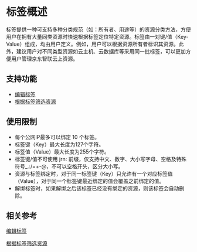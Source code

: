 # 标签概述

标签提供一种可支持多种分类规范（如：所有者、用途等）的资源分类方法，方便用户在拥有大量同类资源时快速根据标签定位特定资源。标签由一对键/值（Key-Value）组成，均由用户定义。例如，用户可以根据资源所有者标识其资源。此外，建议用户对不同类型资源如云主机、云数据库等采用同一批标签，可以更加方便用户管理京东智联云上资源。

## 支持功能

* [编辑标签](Edit-Tag.md)
* [根据标签筛选资源](Filter-by-Tag.md)


## 使用限制

* 每个公网IP最多可以绑定 10 个标签。
* 标签键（Key）最大长度为127个字符。
* 标签值（Value）最大长度为255个字符。
* 标签键/值不可使用 jrn: 前缀，仅支持中文、数字、大小写字母、空格及特殊符号_.:/=+-@，不可以空格开头，区分大小写。
* 资源与标签绑定时，对于同一标签键（Key）只允许有一个对应标签值（Value），对于同一个标签键最近绑定的值会覆盖之前绑定的值。
* 解绑标签时，如果解绑之后该标签已经没有绑定的资源，则该标签会自动删除。

## 相关参考

[编辑标签](Edit-Tag.md)

[根据标签筛选资源](Filter-by-Tag.md)

